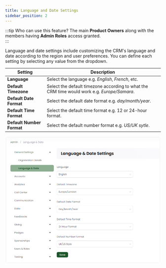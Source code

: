 ```yaml
---
title: Language and Date Settings
sidebar_position: 2
---
```


:::tip Who can use this feature?
The main **Product Owners** along with the members having **Admin Roles** access granted.  
:::

Language and date settings include customizing the CRM's language and date according to the region and user preferences. You can define each setting by selecting any value from the dropdown. 

| Setting | Description |
| ------- | ----------- |
| **Language** | Select the language e.g. *English*, *French*, etc. |
| **Default Timezone** | Select the default timezone according to what the CRM time would work e.g. *Europe/Samara*. |
| **Default Date Format** | Select the default date format e.g. *day/month/year*. |
| **Default Time Format** | Select the default time format e.g. 12 or 24-hour format. |
| **Default Number Format** | Select the default number format e.g. *US/UK sytle*. |

![Language and Date settings](./language-and-date-settings.png)